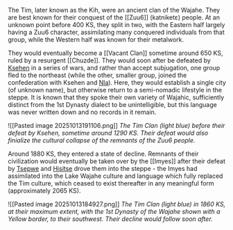 The Tim, later known as the Kih, were an ancient clan of the Wajahe. They are best known for their conquest of the [[Zuu6]] (katniketɛ) people. At an unknown point before 400 KS, they split in two, with the Eastern half largely having a Zuu6 character, assimilating many conquered individuals from that group, while the Western half was known for their metalwork. 

They would eventually become a [[Vacant Clan]] sometime around 650 KS, ruled by a resurgent [[Chuzde]]. They would soon after be defeated by [Ksehen](Ksehen%20Clan) in a series of wars, and rather than accept subjugation, one group fled to the northeast (while the other, smaller group, joined the confederation with Ksehen and [Nla](Nla%20Clan)). Here, they would establish a single city (of unknown name), but otherwise return to a semi-nomadic lifestyle in the steppe. It is known that they spoke their own variety of Wajahic, sufficiently distinct from the 1st Dynasty dialect to be unintelligible, but this language was never written down and no records in it remain.

![[Pasted image 20251013191106.png]]
*The Tim Clan (light blue) before their defeat by Ksehen, sometime around 1290 KS. Their defeat would also finialize the cultural collapse of the remnants of the Zuu6 people.*

Around 1880 KS, they entered a state of decline. Remnants of their civilization would eventually be taken over by the [[Imyes]] after their defeat by [Tsepwe](Tsepwe%20Clan) and [Hisitse](Hisitse%20Clan) drove them into the steppe - the Imyes had assimilated into the Lake Wajahe culture and language which fully replaced the Tim culture, which ceased to exist thereafter in any meaningful form (approximately 2065 KS).

![[Pasted image 20251013184927.png]]
*The Tim Clan (light blue) in 1860 KS, at their maximum extent, with the 1st Dynasty of the Wajahe shown with a Yellow border, to their southwest. Their decline would follow soon after.*